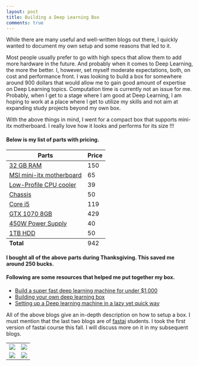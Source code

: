 ```yaml
---
layout: post
title: Building a Deep Learning Box
comments: true
---
```


While there are many useful and well-written blogs out there, I quickly wanted to document my own setup and some reasons that led to it.

Most people usually prefer to go with high specs that allow them to add more hardware in the future. And probably when it comes to Deep Learning, the more the better. I, however, set myself moderate expectations, both, on cost and performance front. I was looking to build a box for somewhere around 900 dollars that would allow me to gain good amount of expertise on Deep Learning topics. Computation time is currently not an issue for me. Probably, when I get to a stage where I am good at Deep Learning, I am hoping to work at a place where I get to utilize my skills and not aim at expanding study projects beyond my own box.

With the above things in mind, I went for a compact box that supports mini-itx motherboard. I really love how it looks and performs for its size !!!

#### Below is my list of parts with pricing.

<table>
  <thead>
    <tr>
      <th>Parts</th>
      <th>Price</th>
    </tr>
  </thead>
  <tfoot>
  <tr>
  <td><strong>Total</strong></td>
  <td>942</td>
  </tr>
  </tfoot>
  <tbody>
  <tr>
    <td><a href="https://www.amazon.com/gp/product/B0123ZBPDA/ref=oh_aui_detailpage_o09_s00?ie=UTF8&psc=1">32 GB RAM</a></td>
    <td>150</td>
  </tr>
    <tr>
      <td><a href="https://www.amazon.com/gp/product/B01N4LCWJE/ref=oh_aui_detailpage_o06_s00?ie=UTF8&psc=1">MSI mini-itx motherboard</a></td>
      <td>65</td>
    </tr>
    <tr>
      <td><a href="https://www.amazon.com/gp/product/B009VCAJ7W/ref=oh_aui_detailpage_o08_s00?ie=UTF8&psc=1">Low-Profile CPU cooler</a></td>
      <td>39</td>
    </tr>
    <tr>
      <td><a href="https://www.amazon.com/gp/product/B015UDUAKG/ref=oh_aui_detailpage_o00_s00?ie=UTF8&psc=1">Chassis</a></td>
      <td>50</td>
    </tr>
    <tr>
    <td><a href="https://www.amazon.com/Intel-I5-6400-FC-LGA14C-Processor-BX80662I56400/dp/B010T6CG7E/ref=sr_1_9?s=electronics&ie=UTF8&qid=1514360851&sr=1-9&keywords=intel+core+i5">Core i5</a></td>
    <td>119</td>
    </tr>
    <tr>
    <td><a href="https://www.amazon.com/gp/product/B01KVZBNY0/ref=oh_aui_detailpage_o01_s00?ie=UTF8&psc=1">GTX 1070 8GB</a></td>
    <td>429</td>
    </tr>
    <tr>
    <td><a href="https://www.amazon.com/gp/product/B01F5LX55K/ref=oh_aui_detailpage_o01_s00?ie=UTF8&psc=1">450W Power Supply</a></td>
    <td>40</td>
    </tr>
    <tr>
    <td><a href="https://www.amazon.com/gp/product/B0088PUEPK/ref=oh_aui_detailpage_o01_s00?ie=UTF8&psc=1">1TB HDD</a></td>
    <td>50</td>
    </tr>
  </tbody>
</table>

<strong>I bought all of the above parts during Thanksgiving. This saved me around 250 bucks.</strong>

#### Following are some resources that helped me put together my box.

* [Build a super fast deep learning machine for under $1,000](https://www.oreilly.com/learning/build-a-super-fast-deep-learning-machine-for-under-1000)
* [Building your own deep learning box](https://towardsdatascience.com/building-your-own-deep-learning-box-47b918aea1eb)
* [Setting up a Deep learning machine in a lazy yet quick way](https://medium.com/impactai/setting-up-a-deep-learning-machine-in-a-lazy-yet-quick-way-be2642318850)

All of the above blogs give an in-depth description on how to setup a box. I must mention that the last two blogs are of [fastai](http://www.fast.ai/) students. I took the first version of fastai course this fall. I will discuss more on it in my subsequent blogs.

<table>
  <tbody>
    <tr>
      <td><img src="{{ site.baseurl }}/public/img/bolt1.jpg"></td>
      <td><img src="{{ site.baseurl }}/public/img/bolt2.jpg"></td>
    </tr>
    <tr>
      <td><img src="{{ site.baseurl }}/public/img/bolt3.jpg"></td>
      <td><img src="{{ site.baseurl }}/public/img/bolt4.jpg"></td>
    </tr>
  </tbody>
</table>
